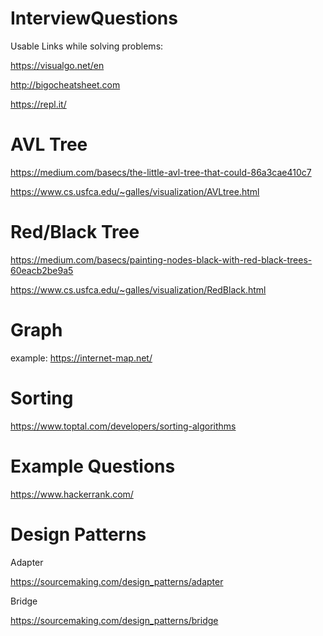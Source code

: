 # InterviewQuestions
Usable Links while solving problems:

https://visualgo.net/en

http://bigocheatsheet.com

https://repl.it/

# AVL Tree

https://medium.com/basecs/the-little-avl-tree-that-could-86a3cae410c7

https://www.cs.usfca.edu/~galles/visualization/AVLtree.html

# Red/Black Tree

https://medium.com/basecs/painting-nodes-black-with-red-black-trees-60eacb2be9a5

https://www.cs.usfca.edu/~galles/visualization/RedBlack.html

# Graph

example: https://internet-map.net/

# Sorting

https://www.toptal.com/developers/sorting-algorithms

# Example Questions
https://www.hackerrank.com/ 

# Design Patterns

Adapter

https://sourcemaking.com/design_patterns/adapter

Bridge

https://sourcemaking.com/design_patterns/bridge